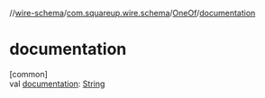 //[wire-schema](../../../index.md)/[com.squareup.wire.schema](../index.md)/[OneOf](index.md)/[documentation](documentation.md)

# documentation

[common]\
val [documentation](documentation.md): [String](https://kotlinlang.org/api/latest/jvm/stdlib/kotlin/-string/index.html)
